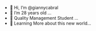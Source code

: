 - 👋 Hi, I’m @giannycabral
- 👀 I’m 28 years old ...
- 🌱 Quality Management Student ...
- 💞️ Learning More about this new world...

<!---
giannycabral/giannycabral is a ✨ special ✨ repository because its `README.md` (this file) appears on your GitHub profile.
You can click the Preview link to take a look at your changes.
--->
